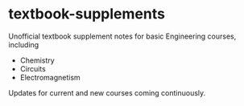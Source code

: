 # textbook-supplements

Unofficial textbook supplement notes for basic Engineering courses, including
 - Chemistry
 - Circuits
 - Electromagnetism
 
 Updates for current and new courses coming continuously.
